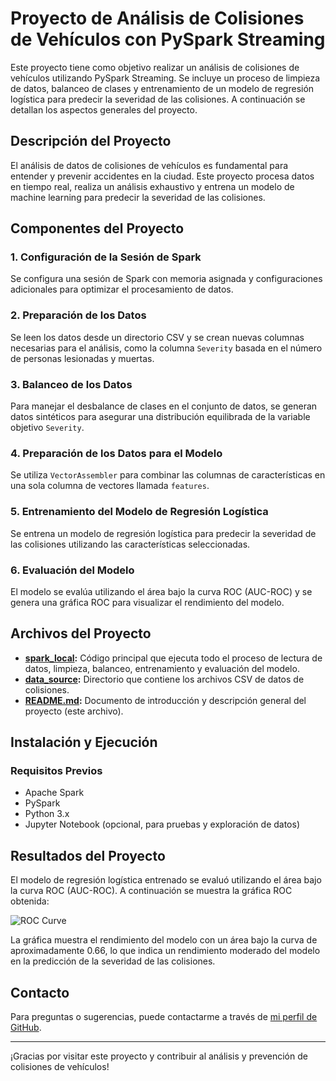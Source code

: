 # Proyecto de Análisis de Colisiones de Vehículos con PySpark Streaming

Este proyecto tiene como objetivo realizar un análisis de colisiones de vehículos utilizando PySpark Streaming. Se incluye un proceso de limpieza de datos, balanceo de clases y entrenamiento de un modelo de regresión logística para predecir la severidad de las colisiones. A continuación se detallan los aspectos generales del proyecto.

## Descripción del Proyecto

El análisis de datos de colisiones de vehículos es fundamental para entender y prevenir accidentes en la ciudad. Este proyecto procesa datos en tiempo real, realiza un análisis exhaustivo y entrena un modelo de machine learning para predecir la severidad de las colisiones.

## Componentes del Proyecto

### 1. Configuración de la Sesión de Spark

Se configura una sesión de Spark con memoria asignada y configuraciones adicionales para optimizar el procesamiento de datos.

### 2. Preparación de los Datos

Se leen los datos desde un directorio CSV y se crean nuevas columnas necesarias para el análisis, como la columna `Severity` basada en el número de personas lesionadas y muertas.

### 3. Balanceo de los Datos

Para manejar el desbalance de clases en el conjunto de datos, se generan datos sintéticos para asegurar una distribución equilibrada de la variable objetivo `Severity`.

### 4. Preparación de los Datos para el Modelo

Se utiliza `VectorAssembler` para combinar las columnas de características en una sola columna de vectores llamada `features`.

### 5. Entrenamiento del Modelo de Regresión Logística

Se entrena un modelo de regresión logística para predecir la severidad de las colisiones utilizando las características seleccionadas.

### 6. Evaluación del Modelo

El modelo se evalúa utilizando el área bajo la curva ROC (AUC-ROC) y se genera una gráfica ROC para visualizar el rendimiento del modelo.

## Archivos del Proyecto

- **[spark_local](./spark_local.md):** Código principal que ejecuta todo el proceso de lectura de datos, limpieza, balanceo, entrenamiento y evaluación del modelo.
- **[data_source](./data_source.md):** Directorio que contiene los archivos CSV de datos de colisiones.
- **[README.md](./README.md):** Documento de introducción y descripción general del proyecto (este archivo).

## Instalación y Ejecución

### Requisitos Previos

- Apache Spark
- PySpark
- Python 3.x
- Jupyter Notebook (opcional, para pruebas y exploración de datos)


## Resultados del Proyecto

El modelo de regresión logística entrenado se evaluó utilizando el área bajo la curva ROC (AUC-ROC). A continuación se muestra la gráfica ROC obtenida:

![ROC Curve](https://github.com/many1026/streaming_spark/assets/73008381/15f95caa-98f8-47b3-94ac-73e6a3bf4e10)

La gráfica muestra el rendimiento del modelo con un área bajo la curva de aproximadamente 0.66, lo que indica un rendimiento moderado del modelo en la predicción de la severidad de las colisiones.


## Contacto

Para preguntas o sugerencias, puede contactarme a través de [mi perfil de GitHub](https://github.com/many1026).

---

¡Gracias por visitar este proyecto y contribuir al análisis y prevención de colisiones de vehículos!
